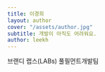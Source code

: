 ```yaml
---
title: 이경희
layout: author
cover: "/assets/author.jpg"
subtitle: 개발이 아직도 어려워요.
author: leekh
---
```


브랜디 랩스(LABs) 풀필먼트개발팀
